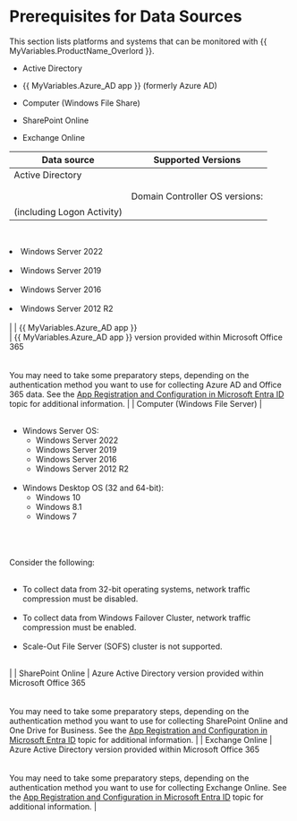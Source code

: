 # Prerequisites for Data Sources

This section lists platforms and systems that can be monitored with {{ MyVariables.ProductName_Overlord }}.

- Active Directory

- {{ MyVariables.Azure_AD app }} (formerly Azure AD)

- Computer (Windows File Share)
- SharePoint Online
- Exchange Online

| Data source | Supported Versions |
| --- | --- |
| Active Directory <br>
<br>                        <br>(including  Logon Activity) | Domain Controller OS versions:<br><ul>
<br>                            <li>Windows Server 2022</li>
<br>                            <li>Windows Server 2019</li>
<br>                            <li>Windows Server 2016</li>
<br>                            <li>Windows Server 2012 R2</li>
<br>                        </ul> |
| {{ MyVariables.Azure_AD app }}<br> | {{ MyVariables.Azure_AD app }} version provided within Microsoft Office 365<br>
<br>                        <br>You may need to take some preparatory steps, depending on the authentication method you want to use for collecting Azure AD and Office 365 data. See the [App Registration and Configuration in Microsoft Entra ID](../Configuration/EntraID/RegisterConfig.md)  topic for additional information. |
| Computer (Windows File Server) | <ul>
<br>                            <li>Windows Server OS:<ul><li>Windows Server 2022</li><li>Windows Server 2019</li><li>Windows Server 2016</li><li>Windows Server 2012 R2</li></ul></li>
<br>                            <li>Windows Desktop OS  (32 and 64-bit):<ul><li>Windows 10</li><li>Windows 8.1</li><li>Windows 7</li></ul></li>
<br>                        </ul>
<br>                        <br>Consider the following:<br><ul>
<br>                            <li>To collect data from 32-bit operating systems, network traffic compression must be disabled. </li>
<br>                            <li>To collect data from Windows Failover Cluster, network traffic compression must be enabled. </li>
<br>                            <li>Scale-Out File Server (SOFS) cluster is not supported.</li>
<br>                        </ul> |
| SharePoint Online | Azure Active Directory version provided within Microsoft Office 365<br>
<br>                        <br>You may need to take some preparatory steps, depending on the authentication method you want to use for collecting SharePoint Online and One Drive for Business. See the [App Registration and Configuration in Microsoft Entra ID](../Configuration/EntraID/RegisterConfig.md)  topic for additional information. |
| Exchange Online | Azure Active Directory version provided within Microsoft Office 365<br>
<br>                        <br>You may need to take some preparatory steps, depending on the authentication method you want to use for collecting Exchange Online. See the [App Registration and Configuration in Microsoft Entra ID](../Configuration/EntraID/RegisterConfig.md)  topic for additional information. |